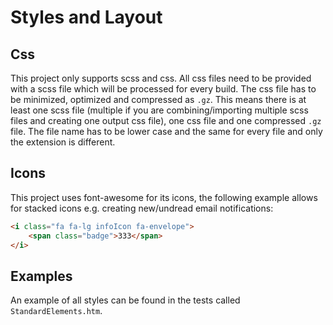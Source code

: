 # Styles and Layout

## Css

This project only supports scss and css. All css files need to be provided with a scss file which will be processed for every build. The css file has to be minimized, optimized and compressed as `.gz`. This means there is at least one scss file (multiple if you are combining/importing multiple scss files and creating one output css file), one css file and one compressed `.gz` file. The file name has to be lower case and the same for every file and only the extension is different.

## Icons

This project uses font-awesome for its icons, the following example allows for stacked icons e.g. creating new/undread email notifications:

```html
<i class="fa fa-lg infoIcon fa-envelope">
    <span class="badge">333</span>
</i>
```

## Examples

An example of all styles can be found in the tests called `StandardElements.htm`.